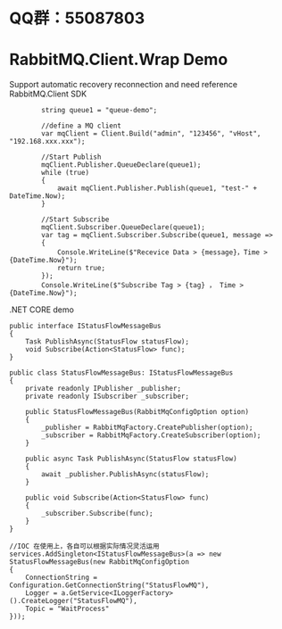 # QQ群：55087803

# RabbitMQ.Client.Wrap Demo

Support automatic recovery reconnection and need reference RabbitMQ.Client SDK


            string queue1 = "queue-demo";
            
            //define a MQ client
            var mqClient = Client.Build("admin", "123456", "vHost", "192.168.xxx.xxx");
            
            //Start Publish
            mqClient.Publisher.QueueDeclare(queue1);
            while (true)
            {
                await mqClient.Publisher.Publish(queue1, "test-" + DateTime.Now);
            }            

            //Start Subscribe
            mqClient.Subscriber.QueueDeclare(queue1);
            var tag = mqClient.Subscriber.Subscribe(queue1, message =>
            {
                Console.WriteLine($"Recevice Data > {message}，Time > {DateTime.Now}");
                return true;
            });
            Console.WriteLine($"Subscribe Tag > {tag} ， Time > {DateTime.Now}");
            
            
.NET CORE demo

    public interface IStatusFlowMessageBus
    {
        Task PublishAsync(StatusFlow statusFlow);
        void Subscribe(Action<StatusFlow> func);
    }
    
    public class StatusFlowMessageBus: IStatusFlowMessageBus
    {
        private readonly IPublisher _publisher;
        private readonly ISubscriber _subscriber;

        public StatusFlowMessageBus(RabbitMqConfigOption option)
        {
            _publisher = RabbitMqFactory.CreatePublisher(option);
            _subscriber = RabbitMqFactory.CreateSubscriber(option);
        }

        public async Task PublishAsync(StatusFlow statusFlow)
        {
            await _publisher.PublishAsync(statusFlow);
        }

        public void Subscribe(Action<StatusFlow> func)
        {
            _subscriber.Subscribe(func);
        }
    }
    
    //IOC 在使用上，各自可以根据实际情况灵活运用              
    services.AddSingleton<IStatusFlowMessageBus>(a => new StatusFlowMessageBus(new RabbitMqConfigOption
    {
        ConnectionString = Configuration.GetConnectionString("StatusFlowMQ"),
        Logger = a.GetService<ILoggerFactory>().CreateLogger("StatusFlowMQ"),
        Topic = "WaitProcess"
    }));
